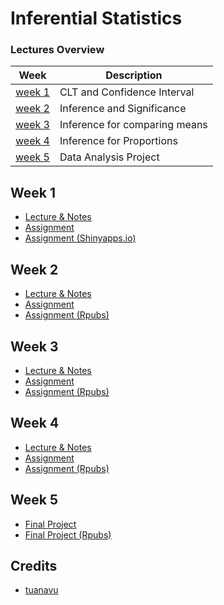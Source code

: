 # Inferential Statistics

### Lectures Overview

| Week              | Description                   |
| ----------------- | ----------------------------- |
| [week 1](#week-1) | CLT and Confidence Interval   |
| [week 2](#week-2) | Inference and Significance    |
| [week 3](#week-3) | Inference for comparing means |
| [week 4](#week-4) | Inference for Proportions     |
| [week 5](#week-5) | Data Analysis Project         |

## Week 1

- [Lecture & Notes](/lecture/week1)
- [Assignment](/assignment/week1)
- [Assignment (Shinyapps.io)](https://jacobjohn2016.shinyapps.io/sampling_distributions_Coursera/)

## Week 2

- [Lecture & Notes](/lecture/week2)
- [Assignment](/assignment/week2)
- [Assignment (Rpubs)](https://rpubs.com/jacobjohn2016/638642)

## Week 3

- [Lecture & Notes](/lecture/week3)
- [Assignment](/assignment/week3)
- [Assignment (Rpubs)]()
  
## Week 4

- [Lecture & Notes](/lecture/week4)
- [Assignment](/assignment/week4)
- [Assignment (Rpubs)]()

## Week 5

- [Final Project](/assignment/week5)
- [Final Project (Rpubs)]()

## Credits

- [tuanavu](https://github.com/tuanavu/coursera-duke)